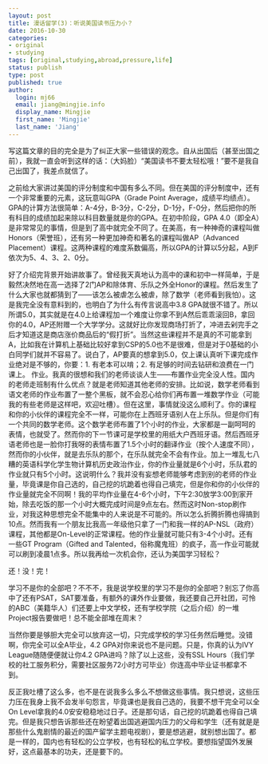 ```yaml
---
layout: post
title: 漫话留学(3)：听说美国读书压力小？
date: 2016-10-30
categories:
- original
- studying
tags: [original,studying,abroad,pressure,life]
status: publish
type: post
published: true
author:
  login: mj66
  email: jiang@mingjie.info
  display_name: Mingjie
  first_name: 'Mingjie'
  last_name: 'Jiang'
---
```

写这篇文章的目的完全是为了纠正大家一些错误的观念。自从出国后（甚至出国之前），我就一直会听到这样的话：（大妈脸）“美国读书不要太轻松哦！”要不是我自己出国了，我差点就信了。

之前给大家讲过美国的评分制度和中国有多么不同。但在美国的评分制度中，还有一个非常重要的元素，这玩意叫GPA（Grade Point Average，成绩平均绩点）。GPA的计算方法很简单：A-4分，B-3分，C-2分，D-1分，F-0分，然后把你的所有科目的成绩加起来除以科目数量就是你的GPA。在初中阶段，GPA 4.0（即全A）是非常常见的事情，但是到了高中就完全不同了。在美高，有一种神奇的课程叫做Honors（荣誉班），还有另一种更加神奇和著名的课程叫做AP（Advanced Placement）课程。这两种课程的难度系数偏高，所以GPA的计算以5分起，A到F依次为5、4、3、2、0分。

好了介绍完背景开始讲故事了。曾经我天真地认为高中的课和初中一样简单，于是毅然决然地在高一选择了2门AP和除体育、乐队之外全Honor的课程。然后发生了什么大家也就都猜到了——该怎么被虐怎么被虐，除了数学（老师看到我怕）。这是我完全没有意料到的，也明白了为什么有传言说高中3.8 GPA就很不错了。所以所谓5.0，其实就是在4.0上给课程加一个难度让你拿不到A然后乖乖滚回B，拿回你的4.0，AP还附赠一个大学学分。这就好比你发现商场打折了，冲进去剁完手之后才知道这是商店涨价商品后的“假打折”。当然这些课程并不是真的不可能拿到A，比如我在计算机上基础比较好拿到CSP的5.0也不是很难，但是对于0基础的小白同学们就并不容易了。说白了，AP要真的想拿到5.0，仅上课认真听下课完成作业绝对是不够的，你要：1. 有老本可以啃；2. 有足够的时间去钻研和浪费在一门课上。
作业。我真的很想和我们的老师谈谈人生——布置作业完全没人性。国内的老师走班制有什么优点？就是老师知道其他老师的安排。比如说，数学老师看到语文老师的作业布置了一整个黑板，就不会忍心给你们再布置一堆数学作业（可能我的有些老师是这样吧，欢迎吐槽）。但在这里，事情就没这么顺利了。你的课程和你的小伙伴的课程完全不一样，可能你在上西班牙语别人在上乐队。但是你们有一个共同的数学老师。这个数学老师布置了1个小时的作业，大家都是一副呵呵的表情，也就受了。然而你的下一节课可是学校里的用纸大户西班牙语。然后西班牙语老师也是一脸你打我呀的表情布置了1.5个小时的翻译作业（按个人速度不同），然而你的小伙伴，就是去乐队的那个，在乐队就完全不会有作业。加上一堆乱七八糟的英语科学化学生物计算机历史政治作业，你的作业量就是6个小时，乐队君的作业就只有5个小时。这说明什么？我并没有妄想老师能够考虑到别的老师的作业量，毕竟课是你自己选的，自己挖的坑跪着也得自己填完，但是你和你的小伙伴的作业量就完全不同啊！我的平均作业量在4-6个小时，下午2:30放学3:00到家开始，除去吃饭的那一个小时大概完成时间是9点左右。然而这时Non-stop刷作业，对我这种思想完全不能集中的人来说是不可能的。所以怎么折腾折腾也得搞到10点。然而我有一个朋友比我高一年级他只拿了一门和我一样的AP-NSL（政府）课程，其他都是On-Level的正常课程。他的作业量就可能只有3-4个小时。还有一些GT Program（Gifted and Talented，俗称魔鬼班）的疯子，高一作业可能就可以刷到凌晨1点多。所以我再给一次机会你，还认为美国学习轻松？

还！没！完！

学习不是你的全部吧？不不不，我是说学校里的学习不是你的全部吧？别忘了你高中了还有PSAT，SAT要准备，有额外的课外作业要做，我还要自己开社团，可怜的ABC（美籍华人）们还要上中文学校，还有学校学院（之后介绍）的一堆Project报告要做吧！总不能全部堆在周末？

当然你要是够胆大完全可以放弃这一切，只完成学校的学习任务然后睡觉。没错啊，你完全可以全A毕业，4.2 GPA对你来说也不是问题。只是，你真的认为IVY League随随便便就让你4.2 GPA进吗？除了以上这些，没有SSL Hours（我们学校的社工服务积分，需要社区服务72小时方可毕业）你连高中毕业证书都拿不到。

反正我吐槽了这么多，也不是在说我多么多么不想做这些事情。我只想说，这些压力压在我身上我不会发半句怨言，毕竟课也是我自己选的，我要不想干完全可以全On Level拿我的4.0安安稳稳地过日子。还是那句话，自己挖的坑跪着也得自己填完。但是我只想告诉那些还在盼望着出国逃避国内压力的父母和学生（还有就是是那些什么鬼剧情的最近的国产留学主题电视剧），要是想逃避，就别想出国了。都是一样的，国内也有轻松的公立学校，也有轻松的私立学校。要想指望国外发展好，这点最基本的功夫，还是要下的。